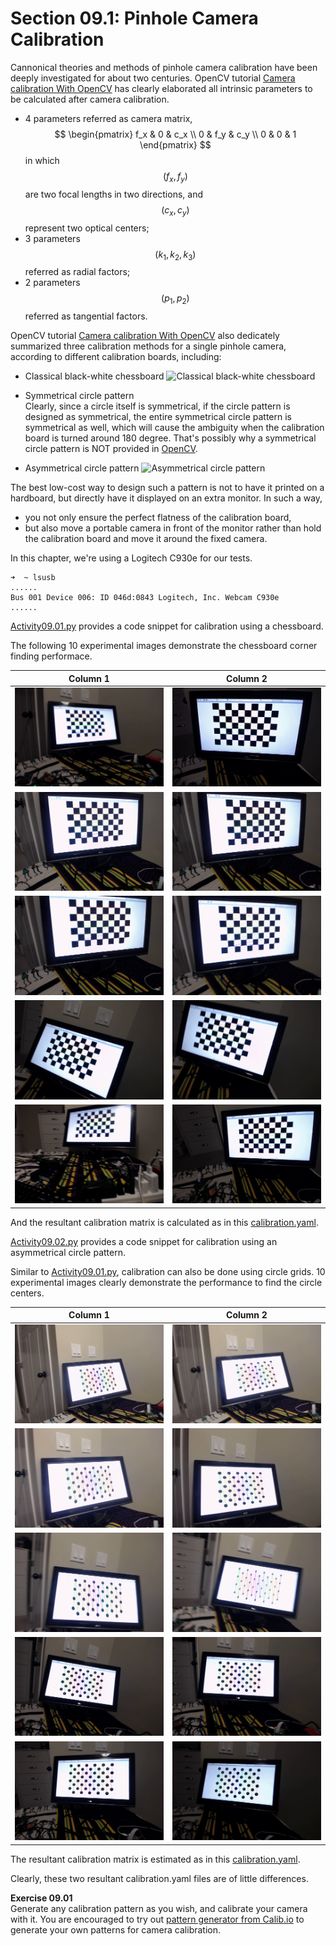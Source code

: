 # Section 09.1: Pinhole Camera Calibration

Cannonical theories and methods of pinhole camera calibration have been deeply investigated for about two centuries. OpenCV tutorial [Camera calibration With OpenCV](https://docs.opencv.org/4.2.0/d4/d94/tutorial_camera_calibration.html) has clearly elaborated all intrinsic parameters to be calculated after camera calibration.
- 4 parameters referred as camera matrix,
$$
\begin{pmatrix}
f_x & 0 & c_x \\
0 & f_y & c_y \\
0 & 0 & 1
\end{pmatrix}
$$
in which $$(f_x, f_y)$$ are two focal lengths in two directions, and $$(c_x, c_y)$$ represent two optical centers;
- 3 parameters $$(k_1, k_2, k_3)$$ referred as radial factors;
- 2 parameters $$(p_1, p_2)$$ referred as tangential factors.

OpenCV tutorial [Camera calibration With OpenCV](https://docs.opencv.org/4.2.0/d4/d94/tutorial_camera_calibration.html) also dedicately summarized three calibration methods for a single pinhole camera, according to different calibration boards, including:
- Classical black-white chessboard
![Classical black-white chessboard](https://docs.opencv.org/4.2.0/pattern.png)

- Symmetrical circle pattern<br/>
Clearly, since a circle itself is symmetrical, if the circle pattern is designed as symmetrical, the entire symmetrical circle pattern is symmetrical as well, which will cause the ambiguity when the calibration board is turned around 180 degree. That's possibly why a symmetrical circle pattern is NOT provided in [OpenCV](https://opencv.org/).


- Asymmetrical circle pattern
![Asymmetrical circle pattern](https://docs.opencv.org/4.2.0/acircles_pattern.png)


The best low-cost way to design such a pattern is not to have it printed on a hardboard, but directly have it displayed on an extra monitor. In such a way,
- you not only ensure the perfect flatness of the calibration board,
- but also move a portable camera in front of the monitor rather than hold the calibration board and move it around the fixed camera.


In this chapter, we're using a Logitech C930e for our tests.

```console
➜  ~ lsusb
......
Bus 001 Device 006: ID 046d:0843 Logitech, Inc. Webcam C930e
......
```


[Activity09.01.py](../Activity09.01/Activity09.01.py) provides a code snippet for calibration using a chessboard.

The following 10 experimental images demonstrate the chessboard corner finding performace.

|   Column 1   |      Column 2      | 
|:----------:|:----------:|
| ![Cornors 0](chessboard/0.jpg) | ![Cornors 1](chessboard/1.jpg) |
| ![Cornors 2](chessboard/2.jpg) | ![Cornors 3](chessboard/3.jpg) |
| ![Cornors 4](chessboard/4.jpg) | ![Cornors 5](chessboard/5.jpg) |
| ![Cornors 6](chessboard/6.jpg) | ![Cornors 7](chessboard/7.jpg) |
| ![Cornors 8](chessboard/8.jpg) | ![Cornors 9](chessboard/9.jpg) |

And the resultant calibration matrix is calculated as in this [calibration.yaml](chessboard/calibration.yaml).


[Activity09.02.py](../Activity09.02/Activity09.02.py) provides a code snippet for calibration using an asymmetrical circle pattern.

Similar to [Activity09.01.py](../Activity09.01/Activity09.01.py), calibration can also be done using circle grids. 10 experimental images clearly demonstrate the performance to find the circle centers.

|   Column 1   |      Column 2      | 
|:----------:|:----------:|
| ![Circles 0](circlegrid/0.jpg) | ![Circles 1](circlegrid/1.jpg) |
| ![Circles 2](circlegrid/2.jpg) | ![Circles 3](circlegrid/3.jpg) |
| ![Circles 4](circlegrid/4.jpg) | ![Circles 5](circlegrid/5.jpg) |
| ![Circles 6](circlegrid/6.jpg) | ![Circles 7](circlegrid/7.jpg) |
| ![Circles 8](circlegrid/8.jpg) | ![Circles 9](circlegrid/9.jpg) |

The resultant calibration matrix is estimated as in this [calibration.yaml](circlegrid/calibration.yaml).


Clearly, these two resultant calibration.yaml files are of little differences. 


**Exercise 09.01**<br/>
Generate any calibration pattern as you wish, and calibrate your camera with it. You are encouraged to try out [pattern generator from Calib.io](https://calib.io/pages/camera-calibration-pattern-generator) to generate your own patterns for camera calibration.
